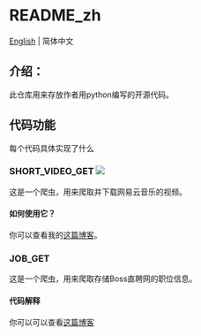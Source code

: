 # README_zh

[English](https://github.com/pythonqi/code/blob/master/README.md) | 简体中文

## 介绍：

此仓库用来存放作者用python编写的开源代码。

## 代码功能

每个代码具体实现了什么

### SHORT_VIDEO_GET ![](http://p8paxmsip.bkt.clouddn.com/github/cloudmusic.png)

这是一个爬虫，用来爬取并下载网易云音乐的视频。

#### 如何使用它？

你可以查看我的[这篇博客](http://pythonqi.com/2018/05/23/python爬虫下载网易云音乐短视频/)。



### JOB_GET

这是一个爬虫，用来爬取存储Boss直聘网的职位信息。

#### 代码解释

你可以可以查看[这篇博客](http://pythonqi.com/2018/05/26/python%E7%88%AC%E8%99%AB%E7%88%AC%E5%8F%96BOSS%E7%9B%B4%E8%81%98%E7%BD%91/)



